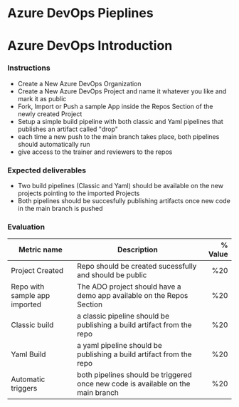 # Azure DevOps Pieplines
# Azure DevOps Introduction

### Instructions
- Create a New Azure DevOps Organization
- Create a New Azure DevOps Project and name it whatever you like and mark it as public
- Fork, Import or Push a sample App inside the Repos Section of the newly created Project
- Setup a simple build pipeline with both classic and Yaml pipelines that publishes an artifact called "drop"
- each time a new push to the main branch takes place, both pipelines should automatically run
- give access to the trainer and reviewers to the repos


### Expected deliverables
- Two build pipelines (Classic and Yaml) should be available on the new projects pointing to the imported Projects
- Both pipelines should be succesfully publishing artifacts once new code in the main branch is pushed



### Evaluation

| Metric name | Description | % Value |
| ----------- |-------------| -------:|
| Project Created | Repo should be created sucessfully and should be public  | %20 |
| Repo with sample app imported   | The ADO project should have a demo app available on the Repos Section  | %20 |
| Classic build   | a classic pipeline should be publishing a build artifact from the repo | %20 |
| Yaml Build   | a yaml pipeline should be publishing a build artifact from the repo  | %20 |
| Automatic triggers   | both pipelines should be triggered once new code is available on the main branch  | %20 |
